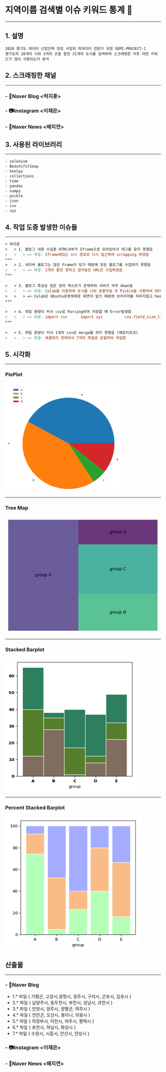 지역이름 검색별 이슈 키워드 통계 :city_sunrise:
========================== 
---
## 1. 설명

```
2020 경기도 데이터 산업인력 양성 사업의 빅데이터 전문가 과정 SEMI-PROJECT-1
경기도의 28개의 시와 3개의 군을 합친 31개의 도시를 검색하여 스크래핑한 이후 어떤 키워드가 많이 사용되는지 분석
```

## 2. 스크래핑한 채널

---
### - :green_book:Naver Blog    <허지훈> 

### - :camera:Instagram      <이채은> 

### - :newspaper:Naver News   <배지연>



## 3.  사용된 라이브러리

---

```
- selenium
- BeautifulSoup 
- konlpy
- collections
- time
- pandas
- numpy
- pickle
- json
- csv
- sys
```



## 4. 작업 도중 발생한 이슈들

---

```makefile
> 허지훈
>	> 1. 블로그 내용 수집중 HTML내부가 Iframe으로 되어있어서 태그를 찾지 못했음
>	>	> => 해결: Iframe에있는 src 경로로 다시 접근하여 scrapping 하였음   
***
>	> 2. 네이버 블로그는 많은 Frame이 있기 때문에 모든 블로그를 수집하지 못했음
>	>	> => 해결: 1개의 틀만 정하고 잡아놓은 URL만 수집하였음 
***

>	> 3. 블로그 특성상 많은 양의 텍스트가 존재하여 서버가 자주 down됨
>	>	> => 해결: Colab을 이용하여 도시를 나눠 분할작업 후 Pickle을 사용하여 데이터 저장함  
>	>	> => Colab은 Ubuntu운영체제로 화면이 없기 때문에 브라우저를 띄우지않고 headless상태로 브라우저에 접속해야함 -> Selenium에 headless옵션 사용
***

>	> 4. 파일 용량이 커서 csv로 Parsing하여 저장할 때 Error발생함
>	>	> => 해결: import csv      import sys          csv.field_size_limit(sys.maxsize) csv에 허용가능한 필드의 사이즈를 최대로 늘림
***

>	> 5. 파일 용량이 커서 1개의 csv로 merge를 하지 못했음 (메모리초과)
>	>	> => 해결: 해결하지 못하여서 7개의 파일로 분할하여 작업함
```

## 5. 시각화 

---
### PiePlot

![pieplot](img/pieplot.png)

---
### Tree Map

![tree_map](img/tree_map.png)

---
### Stacked Barplot

![stacked_barplot](img/stacked_barplot.png)

---
### Percent Stacked Barplot

![percent_stacked_barplot](img/percent_stacked_barplot.png)







## 산출물

---
### - :green_book:Naver Blog
- 1.* 파일 { 가평군, 고양시,광명시, 광주시, 구리시, 군포시, 김포시 }
- 2.* 파일 { 남양주시, 동두천시, 부천시, 성남시, 과천시 }
- 3.* 파일 { 안양시, 양주시, 양평군, 여주시 }
- 4.* 파일 { 연천군, 오산시, 용이니, 의왕시 }
- 5.* 파일 { 의정부시, 이천시, 파주시, 평택시 }
- 6.* 파일 { 포천시, 하남시, 화성시 }
- 7.* 파일 { 수원시, 시흥시, 안산시, 안성시 }

### - :camera:Instagram      <이채은> 


### - :newspaper:Naver News   <배지연>





